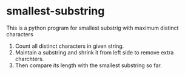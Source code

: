 # smallest-substring
This is a python program for smallest substrig  with maximum distinct characters

1. Count all distinct characters in given string.
2. Maintain a substring and shrink it from left side to remove extra charchters.
3. Then compare its length with the smallest substring so far.
